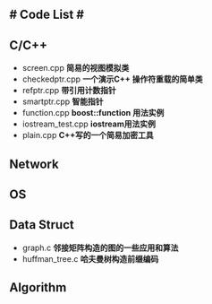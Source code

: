 ## # Code List  # ##

C/C++
----------
- screen.cpp			**简易的视图模拟类**
- checkedptr.cpp 	**一个演示C++ 操作符重载的简单类**
- refptr.cpp 		**带引用计数指针**
- smartptr.cpp		**智能指针**
- function.cpp		**boost::function 用法实例**
- iostream_test.cpp	**iostream用法实例**
- plain.cpp			**C++写的一个简易加密工具**


 


	
	
	

Network
----------


OS
----------


Data Struct
----------
- graph.c		**邻接矩阵构造的图的一些应用和算法**
- huffman_tree.c **哈夫曼树构造前缀编码**

Algorithm
----------





